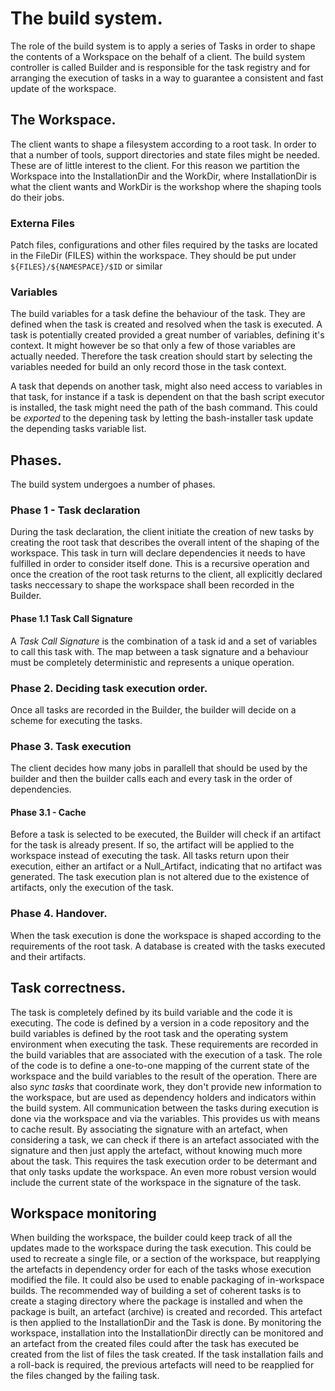 # The build system.
The role of the build system is to apply a series of Tasks in order to shape the
contents of a Workspace on the behalf of a client. The build system controller
is called Builder and is responsible for the task registry and for arranging the
execution of tasks in a way to guarantee a consistent and fast update of the
workspace.

## The Workspace.
The client wants to shape a filesystem according to a root task. In order to
that a number of tools, support directories and state files might be needed.
These are of little interest to the client. For this reason we partition the
Workspace into the InstallationDir and the WorkDir, where InstallationDir is
what the client wants and WorkDir is the workshop where the shaping tools do
their jobs.

### Externa Files
Patch files, configurations and other files required by the tasks are located
in the FileDir (FILES) within the workspace. They should be put under
`${FILES}/${NAMESPACE}/$ID` or similar

### Variables
The build variables for a task define the behaviour of the task. They are defined
when the task is created and resolved when the task is executed.
A task is potentially created provided a great number of variables, defining
it's context. It might however be so that only a few of those variables are
actually needed. Therefore the task creation should start by selecting 
the variables needed for build an only record those in the task context.

A task that depends on another task, might also need access to variables in that
task, for instance if a task is dependent on that the bash script executor is
installed, the task might need the path of the bash command. This could 
be _exported_ to the depening task by letting the bash-installer task update
the depending tasks variable list.


## Phases.
The build system undergoes a number of phases.

### Phase 1 - Task declaration
 During the task declaration, the client initiate the creation of new tasks by
 creating the root task that describes the overall intent of the shaping of the
 workspace. This task in turn will declare dependencies it needs to have
 fulfilled in order to consider itself done. This is a recursive operation and
 once the creation of the root task returns to the client, all explicitly
 declared tasks neccessary to shape the workspace shall been recorded in the
 Builder.

#### Phase 1.1 Task Call Signature
A _Task Call Signature_ is the combination of a task id and a set of variables
to call this task with. The map between a task signature and a behaviour must be
completely deterministic and represents a unique operation.

### Phase 2. Deciding task execution order.
Once all tasks are recorded in the Builder, the builder will decide on a scheme
for executing the tasks.

### Phase 3. Task execution
The client decides how many jobs in parallell that should be used by the
builder and then the builder calls each and every task in the order of
dependencies.

#### Phase 3.1 - Cache
Before a task is selected to be executed, the Builder will check if an artifact
for the task is already present. If so, the artifact will be applied to the
workspace instead of executing the task. All tasks return upon their execution,
either an artifact or a Null_Artifact, indicating that no artifact was
generated. The task execution plan is not altered due to the existence of
artifacts, only the execution of the task.

### Phase 4. Handover.
When the task execution is done the workspace is shaped according to the
requirements of the root task. A database is created with the tasks executed and
their artifacts.

## Task correctness.
The task is completely defined by its build variable and the code it is
executing. The code is defined by a version in a code repository and the build
variables is defined by the root task and the operating system environment when
executing the task. These requirements are recorded in the build variables that
are associated with the execution of a task. The role of the code is to define a
one-to-one mapping of the current state of the workspace and the build variables
to the result of the operation. There are also _sync tasks_ that coordinate work, they
don't provide new information to the workspace, but are used as dependency
holders and indicators within the build system. All communication between the tasks
during execution is done via the workspace and via the variables. This provides
us with means to cache result. By associating the signature with an artefact,
when considering a task, we can check if there is an artefact associated with
the signature and then just apply the artefact, without knowing much more about
the task. This requires the task execution order to be determant and that only
tasks update the workspace. An even more robust version would include the
current state of the workspace in the signature of the task.

## Workspace monitoring
When building the workspace, the builder could keep track of all the updates
made to the workspace during the task execution. This could be used to recreate
a single file, or a section of the workspace, but reapplying the artefacts in
dependency order for each of the tasks whose execution modified the file. It
could also be used to enable packaging of in-workspace builds. The recommended
way of building a set of coherent tasks is to create a staging directory where
the package is installed and when the package is built, an artefact (archive) is
created and recorded. This artefact is then applied to the InstallationDir and
the Task is done. By monitoring the workspace, installation into the
InstallationDir directly can be monitored and an artefact from the created files
could after the task has executed be created from the list of files the task
created. If the task installation fails and a roll-back is required, the
previous artefacts will need to be reapplied for the files changed by the
failing task.
